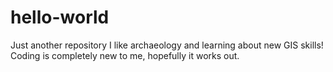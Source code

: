 # hello-world
Just another repository
I like archaeology and learning about new GIS skills!
Coding is completely new to me, hopefully it works out.
